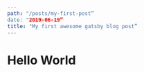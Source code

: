 ```yaml
---
path: "/posts/my-first-post”
date: "2019-06-19”
title: "My first awesome gatsby blog post”
---
```

# Hello World